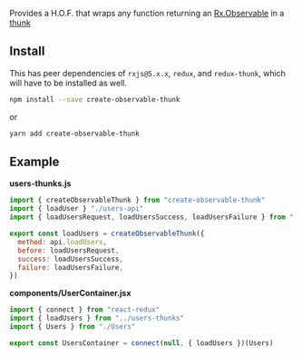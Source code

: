 
Provides a H.O.F. that wraps any function returning an 
[Rx.Observable](http://github.com/ReactiveX/RxJS) 
in a [thunk](http://github.com/gaearon/redux-thunk)

## Install

This has peer dependencies of `rxjs@5.x.x`, `redux`, and `redux-thunk`, which will have to be installed as well.

```bash
npm install --save create-observable-thunk
```

or

```bash
yarn add create-observable-thunk
```

## Example

**users-thunks.js**

```js
import { createObservableThunk } from "create-observable-thunk"
import { loadUser } "./users-api"
import { loadUsersRequest, loadUsersSuccess, loadUsersFailure } from "./users-actions"

export const loadUsers = createObservableThunk({
  method: api.loadUsers,
  before: loadUsersRequest,
  success: loadUsersSuccess,
  failure: loadUsersFailure,
})
```

**components/UserContainer.jsx**
```jsx
import { connect } from "react-redux"
import { loadUsers } from "../users-thunks"
import { Users } from "./Users"

export const UsersContainer = connect(null, { loadUsers })(Users)
```